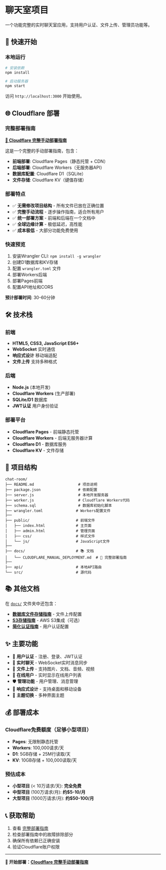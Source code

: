 # 聊天室项目

一个功能完整的实时聊天室应用，支持用户认证、文件上传、管理员功能等。

## 🚀 快速开始

### 本地运行
```bash
# 安装依赖
npm install

# 启动服务器
npm start
```

访问 `http://localhost:3000` 开始使用。

## 🌐 Cloudflare 部署

### 完整部署指南
**[📖 Cloudflare 完整手动部署指南](./docs/CLOUDFLARE_MANUAL_DEPLOYMENT.md)**

这是一个完整的手动部署指南，包含：
- **前端部署**: Cloudflare Pages（静态托管 + CDN）
- **后端部署**: Cloudflare Workers（无服务器API）
- **数据库配置**: Cloudflare D1（SQLite）
- **文件存储**: Cloudflare KV（键值存储）

### 部署特点
- ✅ **无需修改项目结构** - 所有文件已放在正确位置
- ✅ **完整手动流程** - 逐步操作指南，适合所有用户
- ✅ **统一部署方案** - 前端和后端在一个文档中
- ✅ **全球边缘计算** - 极低延迟，高性能
- ✅ **成本极低** - 大部分功能免费使用

### 快速预览
1. 安装Wrangler CLI: `npm install -g wrangler`
2. 创建D1数据库和KV存储
3. 配置 `wrangler.toml` 文件
4. 部署Workers后端
5. 部署Pages前端
6. 配置API地址和CORS

**预计部署时间**: 30-60分钟

## 🛠️ 技术栈

### 前端
- **HTML5, CSS3, JavaScript ES6+**
- **WebSocket** 实时通信
- **响应式设计** 移动端适配
- **文件上传** 支持多种格式

### 后端
- **Node.js** (本地开发)
- **Cloudflare Workers** (生产部署)
- **SQLite/D1** 数据库
- **JWT认证** 用户身份验证

### 部署平台
- **Cloudflare Pages** - 前端静态托管
- **Cloudflare Workers** - 后端无服务器计算
- **Cloudflare D1** - 数据库服务
- **Cloudflare KV** - 文件存储

## 📁 项目结构

```
chat-room/
├── README.md                    # 项目说明
├── package.json                 # 依赖配置
├── server.js                    # 本地开发服务器
├── worker.js                    # Cloudflare Workers代码
├── schema.sql                   # 数据库初始化脚本
├── wrangler.toml               # Workers配置文件
├── 
├── public/                     # 前端文件
│   ├── index.html              # 主页面
│   ├── admin.html              # 管理页面
│   ├── css/                    # 样式文件
│   └── js/                     # JavaScript文件
├── 
├── docs/                       # 📚 文档
│   └── CLOUDFLARE_MANUAL_DEPLOYMENT.md  # 🌟 完整部署指南
├── 
├── api/                        # 本地API路由
└── src/                        # 源代码
```

## 📚 其他文档

在 [`docs/`](./docs/) 文件夹中还包含：

- **[数据库文件存储指南](./docs/DATABASE_FILE_STORAGE_GUIDE.md)** - 文件上传配置
- **[S3存储指南](./docs/S3_STORAGE_GUIDE.md)** - AWS S3集成（可选）
- **[简化认证指南](./docs/SIMPLIFIED_AUTH_GUIDE.md)** - 用户认证配置

## ✨ 主要功能

- 🔐 **用户认证** - 注册、登录、JWT认证
- 💬 **实时聊天** - WebSocket实时消息同步
- 📁 **文件上传** - 支持图片、文档、音频、视频
- 👥 **在线用户** - 实时显示在线用户列表
- 🛡️ **管理功能** - 用户管理、消息管理
- 📱 **响应式设计** - 支持桌面和移动设备
- 🎨 **主题切换** - 多种界面主题

## 💰 部署成本

### Cloudflare免费额度（足够小型项目）
- **Pages**: 无限制静态托管
- **Workers**: 100,000请求/天
- **D1**: 5GB存储 + 25M行读取/天
- **KV**: 10GB存储 + 100,000读取/天

### 预估成本
- **小型项目** (< 10万请求/天): **完全免费**
- **中型项目** (100万请求/月): **约$5-10/月**
- **大型项目** (1000万请求/月): **约$50-100/月**

## 📞 获取帮助

1. 查看 [完整部署指南](./docs/CLOUDFLARE_MANUAL_DEPLOYMENT.md)
2. 检查部署指南中的故障排除部分
3. 确保所有依赖已正确安装
4. 验证Cloudflare账户权限

---

**🚀 开始部署：[Cloudflare 完整手动部署指南](./docs/CLOUDFLARE_MANUAL_DEPLOYMENT.md)**